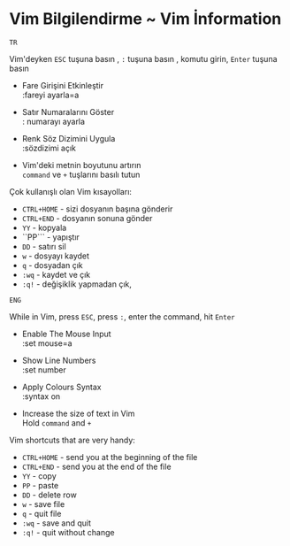 # Vim Bilgilendirme ~ Vim İnformation

```TR```

Vim'deyken `ESC` tuşuna basın , `:` tuşuna basın , komutu girin, `Enter` tuşuna basın

- Fare Girişini Etkinleştir <br>
:fareyi ayarla=a

- Satır Numaralarını Göster <br>
: numarayı ayarla

- Renk Söz Dizimini Uygula <br>
:sözdizimi açık

- Vim'deki metnin boyutunu artırın <br>
``command`` ve ``+`` tuşlarını basılı tutun


Çok kullanışlı olan Vim kısayolları:

-  ```CTRL+HOME``` 	  - sizi dosyanın başına gönderir
-  ```CTRL+END``` 	 - dosyanın sonuna gönder
-  ```YY``` 			   - kopyala
-  ``PP``` 		   - yapıştır
-  ```DD``` 			   - satırı sil
-  ```w``` 			     - dosyayı kaydet
-  ```q``` 			     - dosyadan çık
-  ```:wq``` 			   - kaydet ve çık
-  ```:q!``` 			   - değişiklik yapmadan çık,


```ENG```

While in Vim, press `ESC`, press `:`, enter the command, hit `Enter`

- Enable The Mouse Input <br>
:set mouse=a

- Show Line Numbers <br>
:set number

- Apply Colours Syntax <br>
:syntax on

- Increase the size of text in Vim <br>
Hold ```command``` and ```+```


Vim shortcuts that are very handy:

- ```CTRL+HOME```	  - send you at the beginning of the file
- ```CTRL+END```	 - send you at the end of the file
- ```YY```			   - copy
- ```PP```		   - paste
- ```DD```			   - delete row
- ```w```			     - save file
- ```q```			     - quit file
- ```:wq```			   - save and quit
- ```:q!```			   - quit without change

